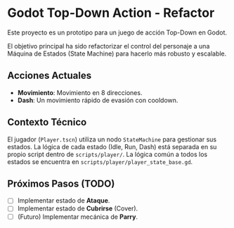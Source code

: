 # Godot Top-Down Action - Refactor

Este proyecto es un prototipo para un juego de acción Top-Down en Godot.

El objetivo principal ha sido refactorizar el control del personaje a una Máquina de Estados (State Machine) para hacerlo más robusto y escalable.

## Acciones Actuales

*   **Movimiento**: Movimiento en 8 direcciones.
*   **Dash**: Un movimiento rápido de evasión con cooldown.

## Contexto Técnico

El jugador (`Player.tscn`) utiliza un nodo `StateMachine` para gestionar sus estados. La lógica de cada estado (Idle, Run, Dash) está separada en su propio script dentro de `scripts/player/`. La lógica común a todos los estados se encuentra en `scripts/player/player_state_base.gd`.

## Próximos Pasos (TODO)

- [ ] Implementar estado de **Ataque**.
- [ ] Implementar estado de **Cubrirse** (Cover).
- [ ] (Futuro) Implementar mecánica de **Parry**.